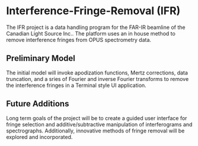 # Interference-Fringe-Removal (IFR)

The IFR project is a data handling program for the FAR-IR beamline of the Canadian Light Source Inc.. The platform uses an in house method to remove interference fringes from OPUS spectrometry data.

## Preliminary Model
The initial model will invoke apodization functions, Mertz corrections, data truncation, and a sries of Fourier and inverse Fourier transforms to remove the interference fringes in a Terminal style UI application.

## Future Additions
Long term goals of the project will be to create a guided user interface for fringe selection and additive/subtractive manipulation of interferograms and spectrographs. Additionally, innovative methods of fringe removal will be explored and incorporated.
